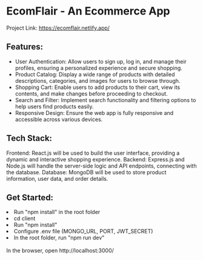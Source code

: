 # EcomFlair - An Ecommerce App
Project Link: https://ecomflair.netlify.app/
## Features:

<ul>
  <li>
    User Authentication: Allow users to sign up, log in, and manage their profiles, ensuring a personalized experience and secure shopping.
  </li>
  <li>
    Product Catalog: Display a wide range of products with detailed descriptions, categories, and images for users to browse through.
  </li>
  <li>
    Shopping Cart: Enable users to add products to their cart, view its contents, and make changes before proceeding to checkout.
  </li>
  <li>
    Search and Filter: Implement search functionality and filtering options to help users find products easily.
  </li>
  <li>
    Responsive Design: Ensure the web app is fully responsive and accessible across various devices.
  </li>
</ul>


## Tech Stack:

Frontend: React.js will be used to build the user interface, providing a dynamic and interactive shopping experience.
Backend: Express.js and Node.js will handle the server-side logic and API endpoints, connecting with the database.
Database: MongoDB will be used to store product information, user data, and order details.

## Get Started:

<li>Run "npm install" in the root folder</li>
<li>cd client</li>
<li>Run "npm install"</li>
<li>Configure .env file (MONGO_URL, PORT, JWT_SECRET)</li>
<li>In the root folder, run "npm run dev"</li>
<br/>
In the browser, open http://localhost:3000/
